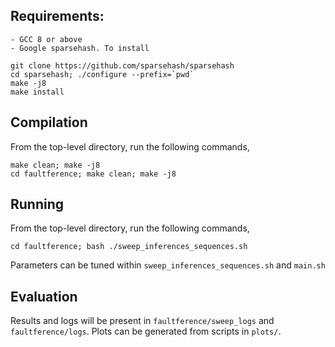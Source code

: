 ## Requirements:
    - GCC 8 or above
    - Google sparsehash. To install
```
git clone https://github.com/sparsehash/sparsehash 
cd sparsehash; ./configure --prefix=`pwd`
make -j8
make install
```

## Compilation
From the top-level directory, run the following commands,
```
make clean; make -j8
cd faultference; make clean; make -j8
```

## Running
From the top-level directory, run the following commands,
```
cd faultference; bash ./sweep_inferences_sequences.sh
```
Parameters can be tuned within `sweep_inferences_sequences.sh` and `main.sh`

## Evaluation
Results and logs will be present in `faultference/sweep_logs` and `faultference/logs`. Plots can be generated from scripts in `plots/`.
